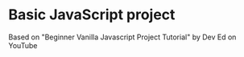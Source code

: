 # Basic JavaScript project

Based on "Beginner Vanilla Javascript Project Tutorial" by Dev Ed on YouTube
